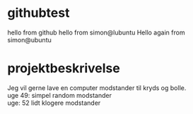 # githubtest
hello from github
hello from simon@lubuntu
Hello again from simon@ubuntu  
# projektbeskrivelse
Jeg vil gerne lave en computer modstander til kryds og bolle.  
uge 49: simpel random modstander  
uge: 52 lidt klogere modstander  
